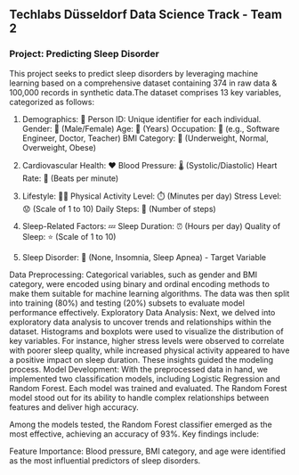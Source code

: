 ## Techlabs Düsseldorf Data Science Track - Team 2 

### Project: Predicting Sleep Disorder 
This project seeks to predict sleep disorders by leveraging machine learning based on a comprehensive dataset containing 374 in raw data & 100,000 records in synthetic data.The dataset comprises 13 key variables, categorized as follows:

1. Demographics: 👤
Person ID: Unique identifier for each individual.
Gender: 🚻 (Male/Female)
Age: 📅 (Years)
Occupation: 💼 (e.g., Software Engineer, Doctor, Teacher)
BMI Category: 📏 (Underweight, Normal, Overweight, Obese)

3. Cardiovascular Health: ❤️
Blood Pressure: 🌡️ (Systolic/Diastolic)
Heart Rate: 💓 (Beats per minute)

4. Lifestyle: 🏃‍♀️
Physical Activity Level: ⏱️ (Minutes per day)
Stress Level: 😟 (Scale of 1 to 10)
Daily Steps: 🚶 (Number of steps)

5. Sleep-Related Factors: 💤
Sleep Duration: ⏰ (Hours per day)
Quality of Sleep: ⭐ (Scale of 1 to 10)

6. Sleep Disorder: 🤕 (None, Insomnia, Sleep Apnea) - Target Variable

   
Data Preprocessing:
Categorical variables, such as gender and BMI category, were encoded using binary and ordinal encoding methods to make them suitable for machine learning algorithms. The data was then split into training (80%) and testing (20%) subsets to evaluate model performance effectively.
Exploratory Data Analysis:
Next, we delved into exploratory data analysis to uncover trends and relationships within the dataset. Histograms and boxplots were used to visualize the distribution of key variables. For instance, higher stress levels were observed to correlate with poorer sleep quality, while increased physical activity appeared to have a positive impact on sleep duration. These insights guided the modeling process.
Model Development:
With the preprocessed data in hand, we implemented two classification models, including Logistic Regression and Random Forest. Each model was trained and evaluated. The Random Forest model stood out for its ability to handle complex relationships between features and deliver high accuracy.

Among the models tested, the Random Forest classifier emerged as the most effective, achieving an accuracy of 93%. Key findings include:

Feature Importance: Blood pressure, BMI category, and age were identified as the most influential predictors of sleep disorders.

